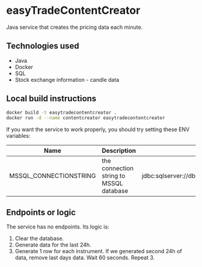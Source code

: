 # easyTradeContentCreator

Java service that creates the pricing data each minute.

## Technologies used

- Java
- Docker
- SQL
- Stock exchange information - candle data

## Local build instructions

```bash
docker build -t easytradecontentcreator .
docker run -d --name contentcreator easytradecontentcreator
```

If you want the service to work properly, you should try setting these ENV variables:

| Name                   | Description                             | Default                                                                                                                                              |
| ---------------------- | --------------------------------------- | ---------------------------------------------------------------------------------------------------------------------------------------------------- |
| MSSQL_CONNECTIONSTRING | the connection string to MSSQL database | jdbc:sqlserver://db:1433;database=TradeManagement;user=sa;password=yourStrong(!)Password;encrypt=false;trustServerCertificate=false;loginTimeout=30; |

## Endpoints or logic

The service has no endpoints. Its logic is:

1. Clear the database.
2. Generate data for the last 24h.
3. Generate 1 row for each instrument. If we generated second 24h of data, remove last days data. Wait 60 seconds. Repeat 3.

